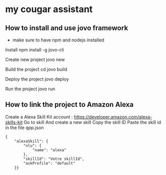 # my cougar assistant

## How to install and use jovo framework

 - make sure to have npm and nodejs installed

Install
npm install -g jovo-cli

Create new project
jovo new <directory>

Build the project
cd <directory>
jovo build

Deploy the project
jovo deploy

Run the project
jovo run

## How to link the project to Amazon Alexa

Create a Alexa Skill Kit account : https://developer.amazon.com/alexa-skills-kit
Go to skill
And create a new skill
Copy the skill ID
Paste the skill id in the file qpp.json
```
{
	"alexaSkill": {
		"nlu": {
			"name": "alexa"
		},
	    "skillId": "Votre skillId",
	    "askProfile": "default"
	}}
```